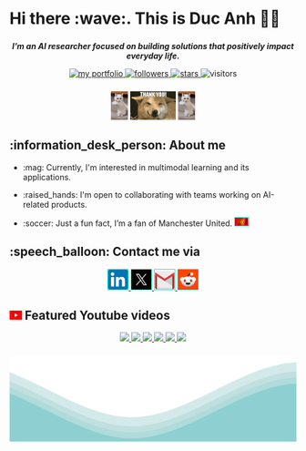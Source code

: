 ###

<h1> Hi there  :wave:. This is Duc Anh 🧑‍💻 </h1>

###

<p align="center"> 
 <b> <i> I’m an AI researcher focused on building solutions that positively impact everyday life. </i> </b> 
</p> 

<p align="center">
  <a href="https://ndapham.github.io.">
      <img alt="my portfolio" src="https://img.shields.io/badge/My_Portfolio-bd4e22?link=https%3A%2F%2Fndapham.github.io." />
  </a>
  <a href="https://github.com/ndapham?tab=followers">
      <img alt="followers" src="https://img.shields.io/github/followers/ndapham?style=flat&color=c9c27d" />
  </a>
  <a href="https://github.com/ndapham?tab=repositories">
      <img alt="stars" src="https://img.shields.io/github/stars/ndapham?style=flat&color=08bd6e" />
  </a>
  <a>
      <img alt="visitors" src="https://visitor-badge.laobi.icu/badge?page_id=ndapham.ndapham" />
  </a>
</p>


###

<p align = "center"> 
<img src="./media/cat.gif" height="50" width= "30">
<img src="./media/dog.gif" height="50" width= "80">
<img src="./media/cat.gif" height="50" width= "30">
</p>

###
<h2 align="left">
  :information_desk_person: About me
</h2>

- <p align="left"> :mag: Currently, I'm interested in multimodal learning and its applications. </p>
- <p align="left"> :raised_hands: I'm open to collaborating with teams working on AI-related products. </p>  
- <p align="left">  :soccer: Just a fun fact, I’m a fan of Manchester United. <img src="./media/mu_flag.gif" height="14px" width="24px" style="border:1px solid #19dfb7ff" /> </p>


###
<h2 align="left">
  :speech_balloon: Contact me via
</h2>

<div align="center">
  <a href="https://www.linkedin.com/in/ndapham/"> <img src="./media/linkedin_logo.png" width="35px" height="35" alt="linkedin logo"  style="border:1px solid #19dfb7ff"/> 
  </a> 
  <a href="https://x.com/ndapham00"> <img src="./media/x_logo.jpg" width="35px" height="35" alt="x logo" style="border:1px solid #19dfb7ff" /> 
  </a> 
  <a href="pducanh2000@gmail.com"> <img src="./media/gmail_logo.png" width="35px" height="35" alt="gmail logo" style="border:1px solid #19dfb7ff" /> 
  </a> 
  <a href="https://www.reddit.com/user/pducanh2000/"> <img src="./media/reddit_logo.jpg" width="35px" height="35" alt="gmail logo" style="border:1px solid #19dfb7ff" /> 
  </a> 
</div>

###

<h2>
<img src="./media/youtube_logo.png" height="16">
Featured Youtube videos
</h2>
<!-- YouTube video cards from https://github.com/DenverCoder1/github-readme-youtube-cards -->
<!-- If you want to display the latest videos, then simply follow the instructions in the above repo. -->
<!-- If you however want to select which videos display, then you can manually generate the video link by changing the below parameters in angle brackets. -->
<!-- https://ytcards.demolab.com/?id=<video ID>&title=<video+title>&lang=en&timestamp=<video publish date in Unix time format>&background_color=%230d1117&title_color=%23ffffff&stats_color=%23dedede&max_title_lines=1&width=250&border_radius=5&duration=<video duration in seconds>) -->
<!-- inspired by this tutorial video  https://youtu.be/DWFs6aqknqw?si=6A9o4X7SHRyXyXVJ -->

<!-- BEGIN YOUTUBE-CARDS -->

<p align="center">
  <a href="https://youtu.be/7aekxC_monc?si=oqT8af9wKLugzN31"> <img src="https://ytcards.demolab.com/?id=7aekxC_monc&title=Post+Malone+-+I+Like+You+(A+Happier+Song)+w.+Doja+Cat+[Official+Music+Video]&lang=en&timestamp=1658700000&background_color=%230d1117&title_color=%23ffffff&stats_color=%23dedede&max_title_lines=1&width=250&border_radius=5&duration=197"/> 
  </a> 
  <a href="https://youtu.be/R1MSH43zUSc?si=R-U7xz1jZBq8e4e2"> <img src="https://ytcards.demolab.com/?id=R1MSH43zUSc&title=The+Kid+LAROI+-+BABY+I'M+BACK+(Kinda+Official+Music+Video)&lang=en&timestamp=1724882400&background_color=%230d1117&title_color=%23ffffff&stats_color=%23dedede&max_title_lines=1&width=250&border_radius=5&duration=173"/> 
  </a> 
  <a href="https://youtu.be/8CEJoCr_9UI?si=SsBoTv_5cKRBaClg"> <img src="https://ytcards.demolab.com/?id=8CEJoCr_9UI&title=Pink+Sweat$+-+At+My+Worst+(Official+Video)&lang=en&timestamp=1600898400&background_color=%230d1117&title_color=%23ffffff&stats_color=%23dedede&max_title_lines=1&width=250&border_radius=5&duration=191"/> 
  </a> 
  <a href="https://youtu.be/pSY3i5XHHXo?si=t-qr1cDJPmtKmSnf"> <img src="https://ytcards.demolab.com/?id=pSY3i5XHHXo&title=Central+Cee+x+Dave+-+Sprinter+[Music+Video]&lang=en&timestamp=1685570400&background_color=%230d1117&title_color=%23ffffff&stats_color=%23dedede&max_title_lines=1&width=250&border_radius=5&duration=229"/> 
  </a> 
  <a href="https://youtu.be/GKSRyLdjsPA?si=zIl9YlFEzHvgtp-W"> <img src="https://ytcards.demolab.com/?id=GKSRyLdjsPA&title=Sia+-+The+Greatest+(Official+Video)&lang=en&timestamp=1473112800&background_color=%230d1117&title_color=%23ffffff&stats_color=%23dedede&max_title_lines=1&width=250&border_radius=5&duration=351"/> 
  </a> 
  <a href="https://youtu.be/gOsM-DYAEhY?si=flMlbry8Pf5pwV6t"> <img src="https://ytcards.demolab.com/?id=gOsM-DYAEhY&title=Imagine+Dragons+-+Whatever+It+Takes+(Official+Music+Video)&lang=en&timestamp=1507759200&background_color=%230d1117&title_color=%23ffffff&stats_color=%23dedede&max_title_lines=1&width=250&border_radius=5&duration=219"/> 
  </a> 
</p>

<!-- END YOUTUBE-CARDS -->
###

<img src="./media/waves.svg" width="100%" height="150">